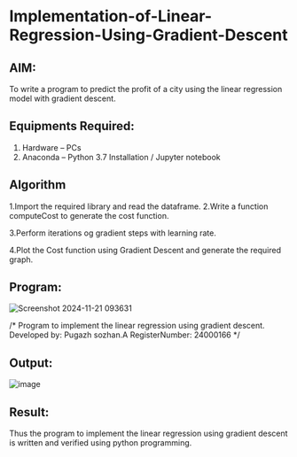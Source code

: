 # Implementation-of-Linear-Regression-Using-Gradient-Descent

## AIM:
To write a program to predict the profit of a city using the linear regression model with gradient descent.

## Equipments Required:
1. Hardware – PCs
2. Anaconda – Python 3.7 Installation / Jupyter notebook

## Algorithm
1.Import the required library and read the dataframe.
2.Write a function computeCost to generate the cost function.

3.Perform iterations og gradient steps with learning rate.

4.Plot the Cost function using Gradient Descent and generate the required graph.

## Program:
![Screenshot 2024-11-21 093631](https://github.com/user-attachments/assets/4de61c0d-402d-4868-a8aa-505267247b50)

/*
Program to implement the linear regression using gradient descent.
Developed by: Pugazh sozhan.A
RegisterNumber:  24000166
*/



## Output:
![image](https://github.com/user-attachments/assets/50e920ac-b828-4d42-b247-2a850b0c5da9)



## Result:
Thus the program to implement the linear regression using gradient descent is written and verified using python programming.
